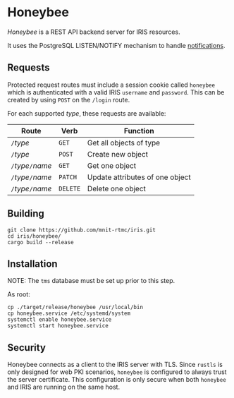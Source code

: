 # Honeybee

*Honeybee* is a REST API backend server for IRIS resources.

It uses the PostgreSQL LISTEN/NOTIFY mechanism to handle [notifications].

## Requests

Protected request routes must include a session cookie called `honeybee` which
is authenticated with a valid IRIS `username` and `password`.  This can be
created by using `POST` on the `/login` route.

For each supported *type*, these requests are available:

Route              | Verb     | Function
-------------------|----------|------------------------
`/`*type*          | `GET`    | Get all objects of type
`/`*type*          | `POST`   | Create new object
`/`*type*`/`*name* | `GET`    | Get one object
`/`*type*`/`*name* | `PATCH`  | Update attributes of one object
`/`*type*`/`*name* | `DELETE` | Delete one object

## Building

```
git clone https://github.com/mnit-rtmc/iris.git
cd iris/honeybee/
cargo build --release
```

## Installation

NOTE: The `tms` database must be set up prior to this step.

As root:
```
cp ./target/release/honeybee /usr/local/bin
cp honeybee.service /etc/systemd/system
systemctl enable honeybee.service
systemctl start honeybee.service
```

## Security

Honeybee connects as a client to the IRIS server with TLS.  Since `rustls` is
only designed for web PKI scenarios, `honeybee` is configured to always trust
the server certificate.  This configuration is only secure when both `honeybee`
and IRIS are running on the same host.


[notifications]: https://mnit-rtmc.github.io/iris/database.html#notifications
